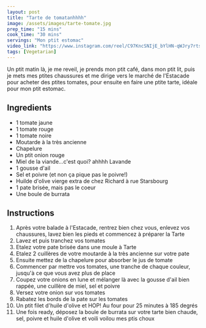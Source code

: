 ```yaml
---
layout: post
title: "Tarte de tomatanhhhh"
image: /assets/images/tarte-tomate.jpg
prep_time: "15 mins"
cook_time: "30 mins"
servings: "Mon ptit estomac"
video_link: "https://www.instagram.com/reel/C97KncSNIjE_bYlHN-qWJry7rtsgSWwnac3lu40/?igsh=ajZqZm04N3B4Mm9i "
tags: [Vegetarian]
---
```


Un ptit matin là, je me reveil, je prends mon ptit café, dans mon ptit lit, puis je mets mes ptites chaussures et me dirige vers le marché de l'Estacade pour acheter des ptites tomates, pour ensuite en faire une ptite tarte, idéale pour mon ptit estomac.

## Ingredients

* 1 tomate jaune
* 1 tomate rouge
* 1 tomate noire
* Moutarde à la très ancienne
* Chapelure
* Un ptit onion rouge
* Miel de la viande...c'est quoi? ahhhh Lavande
* 1 gousse d'ail
* Sel et poivre (et non ça pique pas le poivre!)
* Huilde d'olive vierge extra de chez Richard à rue Starsbourg
* 1 pate brisée, mais pas le coeur
* Une boule de burrata


## Instructions

1. Après votre balade à l'Estacade, rentrez bien chez vous, enlevez vos chaussures, lavez bien les pieds et commencez à préparer la Tarte
2. Lavez et puis tranchez vos tomates
3. Etalez votre pate brisée dans une moule à Tarte
4. Etalez 2 cuillères de votre moutarde à la très ancienne sur votre pate
5. Ensuite mettez de la chapelure pour absorber le jus de tomate
6. Commencer par mettre vos tomates, une tranche de chaque couleur, jusqu'à ce que vous avez plus de place
7. Coupez votre onions en lune et mélanger là avec la gousse d'ail bien rappée, une cuillère de miel, sel et poivre
8. Versez votre onion sur vos tomates
9. Rabatez les bords de la pate sur les tomates
10. Un ptit filet d'huile d'olive et HOP! Au four pour 25 minutes à 185 degrés
11. Une fois ready, déposez la boule de burrata sur votre tarte bien chaude, sel, poivre et huile d'olive et voili voilou mes ptis choux

